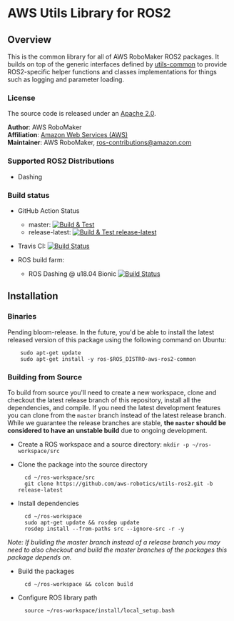 # AWS Utils Library for ROS2

## Overview
This is the common library for all of AWS RoboMaker ROS2 packages.
It builds on top of the generic interfaces defined by [utils-common](https://github.com/aws-robotics/utils-common) to provide ROS2-specific helper functions and classes implementations for things such as logging and parameter loading.

### License
The source code is released under an [Apache 2.0].

**Author**: AWS RoboMaker<br/>
**Affiliation**: [Amazon Web Services (AWS)]<br/>
**Maintainer**: AWS RoboMaker, ros-contributions@amazon.com

### Supported ROS2 Distributions
- Dashing

### Build status
* GitHub Action Status
     * master: [![Build & Test](https://github.com/aws-robotics/utils-ros2/workflows/Build%20&%20Test/badge.svg?branch=master&event=schedule)](https://github.com/aws-robotics/utils-ros2/actions?query=workflow%3A"Build+%26+Test"+event%3Aschedule)
     * release-latest: [![Build & Test release-latest](https://github.com/aws-robotics/utils-ros2/workflows/Build%20&%20Test/badge.svg?branch=master&event=schedule)](https://github.com/aws-robotics/utils-ros2/actions?query=workflow%3A"Build+%26+Test+release-latest"+event%3Aschedule)


* Travis CI: [![Build Status](https://travis-ci.org/aws-robotics/utils-ros2.svg?branch=master)](https://travis-ci.org/aws-robotics/utils-ros2)
 * ROS build farm:
   * ROS Dashing @ u18.04 Bionic [![Build Status](http://build.ros2.org/job/Dbin_uB64__aws_ros2_common__ubuntu_bionic_amd64__binary/badge/icon)](http://build.ros2.org/job/Dbin_uB64__aws_ros2_common__ubuntu_bionic_amd64__binary)

[Amazon Web Services (AWS)]: https://aws.amazon.com/
[Apache 2.0]: https://aws.amazon.com/apache-2-0/


## Installation

### Binaries
Pending bloom-release. In the future, you'd be able to install the latest released version of this package using the following command on Ubuntu:

        sudo apt-get update
        sudo apt-get install -y ros-$ROS_DISTRO-aws-ros2-common

### Building from Source

To build from source you'll need to create a new workspace, clone and checkout the latest release branch of this repository, install all the dependencies, and compile. If you need the latest development features you can clone from the `master` branch instead of the latest release branch. While we guarantee the release branches are stable, __the `master` should be considered to have an unstable build__ due to ongoing development. 

- Create a ROS workspace and a source directory: `mkdir -p ~/ros-workspace/src`

- Clone the package into the source directory

        cd ~/ros-workspace/src
        git clone https://github.com/aws-robotics/utils-ros2.git -b release-latest

- Install dependencies

        cd ~/ros-workspace 
        sudo apt-get update && rosdep update
        rosdep install --from-paths src --ignore-src -r -y
        
_Note: If building the master branch instead of a release branch you may need to also checkout and build the master branches of the packages this package depends on._

- Build the packages

        cd ~/ros-workspace && colcon build

- Configure ROS library path

        source ~/ros-workspace/install/local_setup.bash
